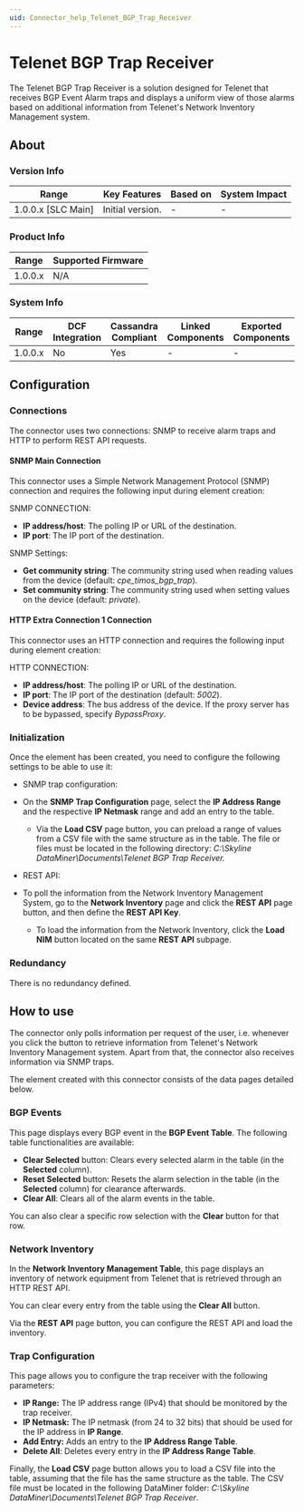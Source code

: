 ```yaml
---
uid: Connector_help_Telenet_BGP_Trap_Receiver
---
```


# Telenet BGP Trap Receiver

The Telenet BGP Trap Receiver is a solution designed for Telenet that receives BGP Event Alarm traps and displays a uniform view of those alarms based on additional information from Telenet's Network Inventory Management system.

## About

### Version Info

| Range                | Key Features     | Based on     | System Impact     |
|----------------------|------------------|--------------|-------------------|
| 1.0.0.x \[SLC Main\] | Initial version. | \-           | \-                |

### Product Info

| Range     | Supported Firmware     |
|-----------|------------------------|
| 1.0.0.x   | N/A                    |

### System Info

| Range     | DCF Integration     | Cassandra Compliant     | Linked Components     | Exported Components     |
|-----------|---------------------|-------------------------|-----------------------|-------------------------|
| 1.0.0.x   | No                  | Yes                     | \-                    | \-                      |

## Configuration

### Connections

The connector uses two connections: SNMP to receive alarm traps and HTTP to perform REST API requests.

#### SNMP Main Connection

This connector uses a Simple Network Management Protocol (SNMP) connection and requires the following input during element creation:

SNMP CONNECTION:

- **IP address/host**: The polling IP or URL of the destination.
- **IP port**: The IP port of the destination.

SNMP Settings:

- **Get community string**: The community string used when reading values from the device (default: *cpe_timos_bgp_trap*).
- **Set community string**: The community string used when setting values on the device (default: *private*).

#### HTTP Extra Connection 1 Connection

This connector uses an HTTP connection and requires the following input during element creation:

HTTP CONNECTION:

- **IP address/host**: The polling IP or URL of the destination.
- **IP port**: The IP port of the destination (default: *5002*).
- **Device address**: The bus address of the device. If the proxy server has to be bypassed, specify *BypassProxy*.

### Initialization

Once the element has been created, you need to configure the following settings to be able to use it:

- SNMP trap configuration:

- On the **SNMP Trap Configuration** page, select the **IP Address Range** and the respective **IP Netmask** range and add an entry to the table.
  - Via the **Load CSV** page button, you can preload a range of values from a CSV file with the same structure as in the table. The file or files must be located in the following directory: *C:\Skyline DataMiner\Documents\Telenet BGP Trap Receiver.*

- REST API:

- To poll the information from the Network Inventory Management System, go to the **Network Inventory** page and click the **REST API** page button, and then define the **REST API Key**.
  - To load the information from the Network Inventory, click the **Load NIM** button located on the same **REST API** subpage.

### Redundancy

There is no redundancy defined.

## How to use

The connector only polls information per request of the user, i.e. whenever you click the button to retrieve information from Telenet's Network Inventory Management system. Apart from that, the connector also receives information via SNMP traps.

The element created with this connector consists of the data pages detailed below.

### BGP Events

This page displays every BGP event in the **BGP Event Table**. The following table functionalities are available:

- **Clear Selected** button: Clears every selected alarm in the table (in the **Selected** column).
- **Reset Selected** button: Resets the alarm selection in the table (in the **Selected** column) for clearance afterwards.
- **Clear All**: Clears all of the alarm events in the table.

You can also clear a specific row selection with the **Clear** button for that row.

### Network Inventory

In the **Network Inventory Management Table**, this page displays an inventory of network equipment from Telenet that is retrieved through an HTTP REST API.

You can clear every entry from the table using the **Clear All** button.

Via the **REST API** page button, you can configure the REST API and load the inventory.

### Trap Configuration

This page allows you to configure the trap receiver with the following parameters:

- **IP Range:** The IP address range (IPv4) that should be monitored by the trap receiver.
- **IP Netmask:** The IP netmask (from 24 to 32 bits) that should be used for the IP address in **IP Range**.
- **Add Entry:** Adds an entry to the **IP Address Range Table**.
- **Delete All**: Deletes every entry in the **IP Address Range Table**.

Finally, the **Load CSV** page button allows you to load a CSV file into the table, assuming that the file has the same structure as the table. The CSV file must be located in the following DataMiner folder: *C:\Skyline DataMiner\Documents\Telenet BGP Trap Receiver*.
